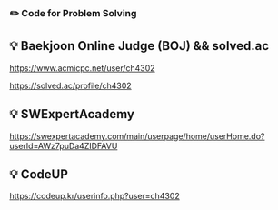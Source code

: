 ### ✏️ Code for Problem Solving
## 💡 Baekjoon Online Judge (BOJ) && solved.ac
https://www.acmicpc.net/user/ch4302

https://solved.ac/profile/ch4302


## 💡 SWExpertAcademy
https://swexpertacademy.com/main/userpage/home/userHome.do?userId=AWz7puDa4ZIDFAVU

## 💡 CodeUP
https://codeup.kr/userinfo.php?user=ch4302
